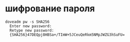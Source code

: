 # шифрование пароля  
```
doveadm pw -s SHA256
  Enter new password:
  Retype new password:
  {SHA256}47DEQpj8HBSa+/TImW+5JCeuQeRkm5NMpJWZG3hSuFU=
```

